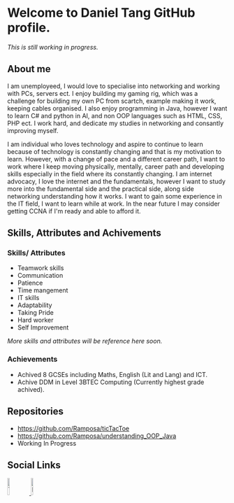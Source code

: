 # Welcome to  Daniel Tang GitHub profile.
*This is still working in progress.*

## About me

I am unemployeed, I would love to specialise into networking and working with PCs, servers ect. I enjoy building my gaming rig, which was a challenge for building my own PC from scartch, example making it work, keeping cables organised. I also enjoy programming in Java, however I want to learn C# and python in AI, and non OOP languages such as HTML, CSS, PHP ect.
I work hard, and dedicate my studies in networking and consantly improving myself.

I am individual who loves technology and aspire to continue to learn because of technology is constantly changing and that is my motivation to learn. However, with a change of pace and a different career path, I want to work where I keep moving physically, mentally, career path and developing skills especially in the field where its constantly changing.
I am internet advocacy, I love the internet and the fundamentals, however I want to study more into the fundamental side and the practical side, along side networking understanding how it works. I want to gain some experience in the IT field, I want to learn while at work. In the near future I may consider getting CCNA if I'm ready and able to afford it.

## Skills, Attributes and Achivements
### __Skills/ Attributes__
* Teamwork skills
* Communication
* Patience
* Time mangement
* IT skills
* Adaptability
* Taking Pride
* Hard worker
* Self Improvement

*More skills and attributes will be reference here soon.*

### Achievements
* Achived 8 GCSEs including Maths, English (Lit and Lang) and ICT.
* Achive DDM in Level 3BTEC Computing (Currently highest grade achived).

## Repositories
* https://github.com/Ramposa/ticTacToe
* https://github.com/Ramposa/understanding_OOP_Java
* Working In Progress

## Social Links

<a href="https://www.twitch.tv/ramposa">
  <img src="https://upload.wikimedia.org/wikipedia/commons/2/26/Twitch_logo.svg" alt="Twitch.tv/Ramposa" width="10%">
</a> 

<a href="https://www.linkedin.com/in/danieltangeuw/">
  <img src="https://upload.wikimedia.org/wikipedia/commons/8/80/LinkedIn_Logo_2013.svg" alt="LinkedIn" width="10%">
</a>
